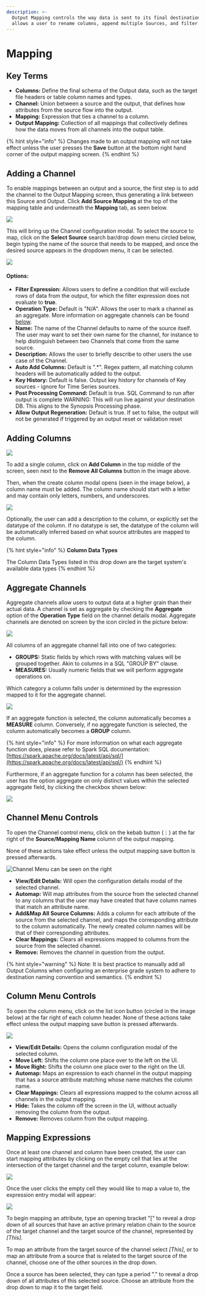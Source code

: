 ```yaml
---
description: >-
  Output Mapping controls the way data is sent to its final destination. It
  allows a user to rename columns, append multiple Sources, and filter data.
---
```


# Mapping

## Key Terms 

* **Columns:** Define the final schema of the Output data, such as the target file headers or table column names and types.
* **Channel:** Union between a source and the output, that defines how attributes from the source flow into the output.
* **Mapping:** Expression that ties a channel to a column.
* **Output Mapping:** Collection of all mappings that collectively defines how the data moves from all channels into the output table.

{% hint style="info" %}
Changes made to an output mapping will not take effect unless the user presses the **Save** button at the bottom right hand corner of the output mapping screen.
{% endhint %}

## Adding a Channel

To enable mappings between an output and a source, the first step is to add the channel to the Output Mapping screen, thus generating a link between this Source and Output. Click **Add Source Mapping** at the top of the mapping table and underneath the **Mapping** tab, as seen below.

![](../../.gitbook/assets/addoutputsource%20%281%29.png)

This will bring up the Channel configuration modal. To select the source to map, click on the **Select Source** search bar/drop down menu circled below, begin typing the name of the source that needs to be mapped, and once the desired source appears in the dropdown menu, it can be selected.

![](../../.gitbook/assets/selectmappingsource.png)

#### Options: 

* **Filter Expression:** Allows users to define a condition that will exclude rows of data from the output, for which the filter expression does not evaluate to **true**.
* **Operation Type:** Default is "N/A". Allows the user to mark a channel as an aggregate. More information on aggregate channels can be found [below](output-mapping.md#aggregate-channels).
* **Name:** The name of the Channel defaults to name of the source itself. The user may want to set their own name for the channel, for instance to help distinguish between two Channels that come from the same source.
* **Description:** Allows the user to briefly describe to other users the use case of the Channel.
* **Auto Add Columns:** Default is ".\*". Regex pattern, all matching column headers will be automatically added to the output.
* **Key History:** Default is false. Output key history for channels of Key sources - ignore for Time Series sources.
* **Post Processing Command:** Default is true. SQL Command to run after output is complete WARNING: This will run live against your destination DB. This aligns to the Synopsis Processing phase.
* **Allow Output Regeneration:** Default is true. If set to false, the output will not be generated if triggered by an output reset or validation reset

## Adding Columns

![](../../.gitbook/assets/addoutputsource.png)

To add a single column, click on **Add Column** in the top middle of the screen, seen next to the **Remove All Columns** button in the image above.

Then, when the create column modal opens \(seen in the image below\), a column name must be added. The column name should start with a letter and may contain only letters, numbers, and underscores.

![](../../.gitbook/assets/image%20%28265%29.png)

Optionally, the user can add a description to the column, or explicitly set the datatype of the column. If no datatype is set, the datatype of the column will be automatically inferred based on what source attributes are mapped to the column.

{% hint style="info" %}
**Column Data Types**

The Column Data Types listed in this drop down are the target system's available data types
{% endhint %}

## Aggregate Channels

Aggregate channels allow users to output data at a higher grain than their actual data. A channel is set as aggregate by checking the **Aggregate** option of the **Operation Type** field on the channel details modal. Aggregate channels are denoted on screen by the icon circled in the picture below:

![](../../.gitbook/assets/aggregateicon.png)

 All columns of an aggregate channel fall into one of two categories:

* **GROUPS:** Static fields by which rows with matching values will be grouped together. Akin to columns in a SQL "GROUP BY" clause.
* **MEASURES:** Usually numeric fields that we will perform aggregate operations on.

Which category a column falls under is determined by the expression mapped to it for the aggregate channel.

![](../../.gitbook/assets/aggregateexpression.png)

If an aggregate function is selected, the column automatically becomes a **MEASURE** column. Conversely, if no aggregate function is selected, the column automatically becomes a **GROUP** column.

{% hint style="info" %}
For more information on what each aggregate function does, please refer to Spark SQL documentation: [https://spark.apache.org/docs/latest/api/sql/](https://spark.apache.org/docs/latest/api/sql/)
{% endhint %}

Furthermore, if an aggregate function for a column has been selected, the user has the option aggregate on only distinct values within the selected aggregate field, by clicking the checkbox shown below:

![](../../.gitbook/assets/distinctcheckbox.png)

## Channel Menu Controls

To open the Channel control menu, click on the kebab button \(⋮\) at the far right of the **Source/Mapping Name** column of the output mapping. 

None of these actions take effect unless the output mapping save button is pressed afterwards.

![Channel Menu can be seen on the right](../../.gitbook/assets/image%20%28270%29.png)

* **View/Edit Details:** Will open the configuration details modal of the selected channel.
* **Automap:** Will map attributes from the source from the selected channel to any columns that the user may have created that have column names that match an attribute name.
* **Add&Map All Source Columns:** Adds a column for each attribute of the source from the selected channel, and maps the corresponding attribute to the column automatically. The newly created column names will be that of their corresponding attributes.
* **Clear Mappings:** Clears all expressions mapped to columns from the source from the selected channel.
* **Remove:** Removes the channel in question from the output.

{% hint style="warning" %}
Note: It is best practice to manually add all Output Columns when configuring an enterprise grade system to adhere to destination naming convention and semantics.
{% endhint %}

## Column Menu Controls

To open the column menu, click on the list icon button \(circled in the image below\) at the far right of each column header. None of these actions take effect unless the output mapping save button is pressed afterwards.

![](../../.gitbook/assets/columnmenu.png)

* **View/Edit Details:** Opens the column configuration modal of the selected column.
* **Move Left:** Shifts the column one place over to the left on the UI.
* **Move Right:** Shifts the column one place over to the right on the UI.
* **Automap:** Maps an expression to each channel in the output mapping that has a source attribute matching whose name matches the column name.
* **Clear Mappings:** Clears all expressions mapped to the column across all channels in the output mapping.
* **Hide:** Takes the column off the screen in the UI, without actually removing the column from the output.
* **Remove:** Removes column from the output mapping.

## Mapping Expressions

Once at least one channel and column have been created, the user can start mapping attributes by clicking on the empty cell that lies at the intersection of the target channel and the target column, example below:

![](../../.gitbook/assets/enteringexpression.png)

Once the user clicks the empty cell they would like to map a value to, the expression entry modal will appear:

![](../../.gitbook/assets/image%20%28264%29.png)

To begin mapping an attribute, type an opening bracket "\[" to reveal a drop down of all sources that have an active primary relation chain to the source of the target channel and the target source of the channel, represented by _\[This\]_.   
  
To map an attribute from the target source of the channel select _\[This\]_, or to map an attribute from a source that is related to the target source of the channel, choose one of the other sources in the drop down.  
  
Once a source has been selected, they can type a period "." to reveal a drop down of all attributes of this selected source. Choose an attribute from the drop down to map it to the target field.

